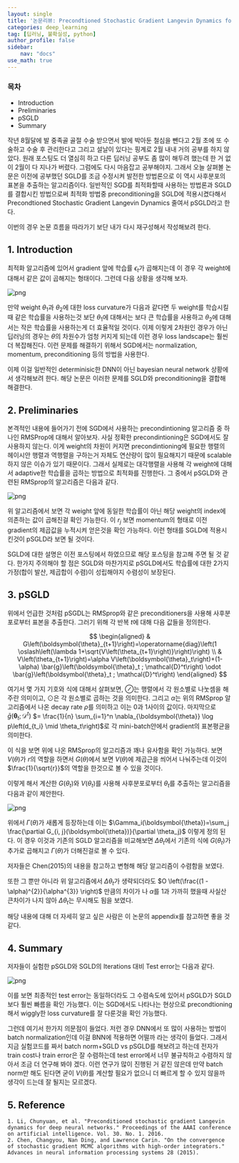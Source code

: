 ```yaml
---
layout: single
title: '논문리뷰: Precondtioned Stochastic Gradient Langevin Dynamics for Deep Neural Networks?'
categories: deep_learning
tag: [딥러닝, 불확실성, python]
author_profile: false
sidebar:
    nav: "docs"
use_math: true
---
```



### 목차

- Introduction
- Preliminaries
- pSGLD
- Summary

작년 8월달에 발 중족골 골절 수술 받으면서 발에 박아둔 철심을 뺀다고 2월 초에 또 수술하고 수술 후 관리한다고 그리고 설날이 있다는 핑계로 2월 내내 거의 공부를 하지 않았다. 원래 포스팅도 더 열심히 하고 다른 딥러닝 공부도 좀 많이 해두려 했는데 한 거 없이 2월이 다 지나가 버렸다. 그럼에도 다시 마음잡고 공부해야지. 그래서 오늘 살펴볼 논문은 이전에 공부했던 SGLD를 조금 수정시켜 발전한 방법론으로 이 역시 사후분포의 표본을 추출하는 알고리즘이다. 일반적인 SGD를 최적화할때 사용하는 방법론과 SGLD를 결합시킨 방법으로써 최적화 방법중 preconditioning을 SGLD에 적용시켰다해서 Precondtioned Stochastic Gradient Langevin Dynamics 줄여서 pSGLD라고 한다.

이번의 경우 논문 흐름을 따라가기 보단 내가 다시 재구성해서 작성해보려 한다.

## 1. Introduction

최적화 알고리즘에 있어서 gradient 앞에 학습률 $\epsilon_{t}$가 곱해지는데 이 경우 각 weight에 대해서 같은 값이 곱해지는 형태이다. 그런데 다음 상황을 생각해 보자.

![png](/images/pSGLD_files/pSGLD.png)

만약 weight $\theta_{1}$과 $\theta_{2}$에 대한 loss curvature가 다음과 같다면 두 weight를 학습시킬 때 같은 학습률을 사용하는것 보단 $\theta_{1}$에 대해서는 보다 큰 학습률을 사용하고 $\theta_{2}$에 대해서는 작은 학습률을 사용하는게 더 효율적일 것이다. 이제 이렇게 2차원인 경우가 아닌 딥러닝의 경우는 $\theta$의 차원수가 엄청 커지게 되는데 이런 경우 loss landscape는 훨씬 더 복잡해진다. 이런 문제를 해결하기 위해서 SGD에서는 normalization, momentum, preconditioning 등의 방법을 사용한다.

이제 이걸 일반적인 determinisic한 DNN이 아닌 bayesian neural network 상황에서 생각해보려 한다. 해당 논문은 이러한 문제를 SGLD와 preconditioning을 결합해 해결한다.

## 2. Preliminaries

본격적인 내용에 들어가기 전에 SGD에서 사용하는 precondintioning 알고리즘 중 하나인 RMSProp에 대해서 알아보자. 사실 정확한 precondintioning은 SGD에서도 잘 사용하지 않는다. 이게 weight의 차원이 커지면 precondintioning에 필요한 행렬의 헤이시안 행렬과 역행렬을 구하는거 자체도 연산량이 많이 필요해지기 때문에 scalable하지 않은 이슈가 있기 때문이다. 그래서 실제로는 대각행렬을 사용해 각 weight에 대해서 adaptive한 학습률을 곱하는 방법으로 최적화를 진행한다. 그 중에서 pSGLD와 관련된 RMSprop의 알고리즘은 다음과 같다.

![png](/images/pSGLD_files/pSGLD2.png)

위 알고리즘에서 보면 각 weight 앞에 동일한 학습률이 아닌 해당 weight의 index에 의존하는 값이 곱해진걸 확인 가능한다. 이 $r_{j}$ 보면 momentum의 형태로 이전 gradient의 제곱값을 누적시켜 얻은것을 확인 가능하다. 이런 형태를 SGLD에 적용시킨것이 pSGLD라 보면 될 것이다.

SGLD에 대한 설명은 이전 포스팅에서 하였으므로 해당 포스팅을 참고해 주면 될 것 같다. 한가지 주의해야 할 점은 SGLD와 마찬가지로 pSGLD에서도 학습률에 대한 2가지 가정(합이 발산, 제곱합이 수렴)이 성립해야지 수렴성이 보장된다.

## 3. pSGLD

위에서 언급한 것처럼 pSGDL는 RMSprop와 같은 preconditioners을 사용해 사후분포로부터 표본을 추출한다. 그러기 위해 각 반복 $t$에 대해 다음 값들을 정의한다.

$$
\begin{aligned}
& G\left(\boldsymbol{\theta}_{t+1}\right)=\operatorname{diag}\left(1 \oslash\left(\lambda 1+\sqrt{V\left(\theta_{t+1}\right)}\right)\right) \\
& V\left(\theta_{t+1}\right)=\alpha V\left(\boldsymbol{\theta}_t\right)+(1-\alpha) \bar{g}\left(\boldsymbol{\theta}_t ; \mathcal{D}^t\right) \odot \bar{g}\left(\boldsymbol{\theta}_t ; \mathcal{D}^t\right)
\end{aligned}
$$

여기서 몇 가지 기호와 식에 대해서 살펴보면, $\oslash$는 행렬에서 각 원소별로 나눗셈을 해주란 의미이고, $\odot$은 각 원소별로 곱하는 것을 의미한다. 그리고 $\alpha$는 위의 RMSprop 알고리즘에서 나온 decay rate $\rho$를 의미하고 이는 0과 1사이의 값이다. 마지막으로 $\bar{g}\left(\boldsymbol{\theta}_t ; \mathcal{D}^t\right)$  $=
\frac{1}{n} \sum_{i=1}^n \nabla_{\boldsymbol{\theta}} \log p\left(d_{t_i} \mid \theta_t\right)$로 각 mini-batch안에서 gradient의 표본평균을 의미한다.


이 식을 보면 위에 나온 RMSprop의 알고리즘과 꽤나 유사함을 확인 가능하다. 보면 $V(\theta)$가 $r$의 역할을 하면서 $G(\theta)$에서 보면 $V(\theta)$에 제곱근을 씌어서 나눠주는데 이것이 $\frac{1}{\sqrt{r}}$의 역할을 한것으로 볼 수 있을 것이다. 

이렇게 해서 계산한 $G(\theta_{t})$와 $V(\theta_{t})$를 사용해 사후분포로부터 $\theta_{t}$를 추출하는 알고리즘을 다음과 같이 제안한다.

![png](/images/pSGLD_files/pSGLD3.png)


위에서 $\Gamma(\theta)$가 새롭게 등장하는데 이는 $\Gamma_i(\boldsymbol{\theta})=\sum_j \frac{\partial G_{i, j}(\boldsymbol{\theta})}{\partial \theta_j}$ 이렇게 정의 된다. 이 경우 이것과 기존의 SGLD 알고리즘을 비교해보면 $\Delta \theta_{t}$에서 기존의 식에 $G(\theta_{t})$가 추가로 곱해지고 $\Gamma(\theta)$가 더해진걸로 볼 수 있다. 

저자들은 Chen(2015)의 내용을 참고하고 변형해 해당 알고리즘이 수렴함을 보였다.

또한 그 뿐만 아니라 위 알고리즘에서 $\Delta \theta_{t}$가 생략되더라도 $O \left(\frac{(1 - \alpha)^{2}}{\alpha^{3}} \right)$ 만큼의 차이가 나 $\alpha$를 1과 가까히 했을때 사실산 큰차이가 나지 않아 $\Delta \theta_{t}$는 무시해도 됨을 보였다.

해당 내용에 대해 더 자세히 알고 싶은 사람은 이 논문의 appendix를 참고하면 좋을 것 같다.

## 4. Summary

저자들이 실험한 pSGLD와 SGLD의 Iterations 대비 Test error는 다음과 같다.

![png](/images/pSGLD_files/pSGLD4.png)

이를 보면 최종적인 test error는 동일하더라도 그 수렴속도에 있어서 pSGLD가 SGLD보다 훨씬 빠름을 확인 가능했다. 이는 SGD에서도 나타나는 현상으로 precondtioning해서 wiggly한 loss curvature를 잘 다룬것을 확인 가능했다.

그런데 여기서 한가지 의문점이 들었다. 저런 경우 DNN에서 또 많이 사용하는 방법이 batch normalization인데 이걸 BNN에 적용하면 어떨까 라는 생각이 들었다. 그래서 지금 실험코드를 짜서 batch norm+SGLD vs pSGLD를 해보려고 하는데 전자가 train cost나 train error은 잘 수렴하는데 test error에서 너무 불규칙하고 수렴하지 않아서 조금 더 연구해 봐야 겠다. 이런 연구가 많이 진행된 거 같진 않은데 만약 batch norm만 해도 된다면 굳이 $V(\theta)$를 계산할 필요가 없으니 더 빠르게 할 수 있지 않을까 생각이 드는데 잘 될지는 모르겠다.

## 5. Reference

    1. Li, Chunyuan, et al. "Preconditioned stochastic gradient Langevin dynamics for deep neural networks." Proceedings of the AAAI conference on artificial intelligence. Vol. 30. No. 1. 2016.
    2. Chen, Changyou, Nan Ding, and Lawrence Carin. "On the convergence of stochastic gradient MCMC algorithms with high-order integrators." Advances in neural information processing systems 28 (2015).